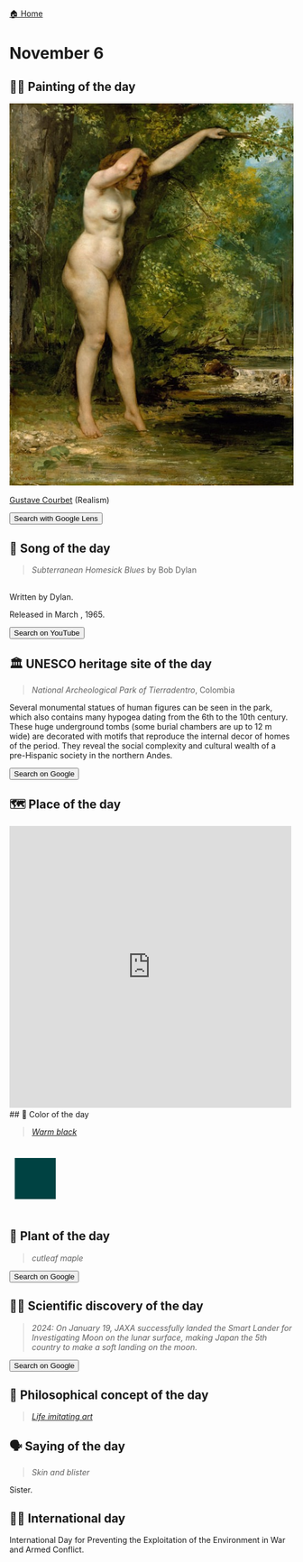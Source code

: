 
[🏠 Home](../../index.md)

# November 6

## 🧑‍🎨 Painting of the day

<img width="600" src="../img/Gustave_Courbet_5.jpg">

[Gustave Courbet](https://en.wikipedia.org/wiki/Gustave_Courbet) (Realism)

<button class="btn btn-success"
onclick=" window.open('https://lens.google.com/uploadbyurl?url=https://iretes.github.io/one-a-day/data/img/Gustave_Courbet_5.jpg','_blank')">
Search with Google Lens
</button>

## 🎼 Song of the day

> *Subterranean Homesick Blues*
by Bob Dylan

<br />Written by Dylan.

Released in March , 1965.

<button class="btn btn-success"
onclick=" window.open('http://www.youtube.com/search?q=Subterranean Homesick Blues by Bob Dylan','_blank')">
Search on YouTube
</button>

## 🏛️ UNESCO heritage site of the day

> *National Archeological Park of Tierradentro*, Colombia

<p>Several monumental statues of human figures can be seen in the park, which also contains many hypogea dating from the 6th to the 10th century. These huge underground tombs (some burial chambers are up to 12 m wide) are decorated with motifs that reproduce the internal decor of homes of the period. They reveal the social complexity and cultural wealth of a pre-Hispanic society in the northern Andes.</p>

<button class="btn btn-success"
onclick=" window.open('http://www.google.com/search?q=National Archeological Park of Tierradentro','_blank')">
Search on Google
</button>

## 🗺️ Place of the day

<iframe
src="https://www.mapcrunch.com"
name="mapcrunch"
width="500"
height="500"
allowTransparency="true"
scrolling="no"
frameborder="0"
>
</iframe>
## 🎨 Color of the day

> *[Warm black](https://en.wikipedia.org/wiki/Rich_black)*

<div style="color:#004242; font-size: 100px;">&#9632;</div>

## 🌿 Plant of the day

> *cutleaf maple*

<button class="btn btn-success"
onclick=" window.open('http://www.google.com/search?q=cutleaf maple','_blank')">
Search on Google
</button>

## 🧑‍🔬 Scientific discovery of the day

> *2024: On January 19, JAXA successfully landed the Smart Lander for Investigating Moon on the lunar surface, making Japan the 5th country to make a soft landing on the moon.*

<button class="btn btn-success"
onclick=" window.open('http://www.google.com/search?q=2024: On January 19, JAXA successfully landed the Smart Lander for Investigating Moon on the lunar surface, making Japan the 5th country to make a soft landing on the moon.','_blank')"> 
Search on Google
</button>

## 💭 Philosophical concept of the day

> *[Life imitating art](https://en.wikipedia.org/wiki/Life_imitating_art)*

## 🗣️ Saying of the day

> *Skin and blister*

Sister.

## 🏳️‍🌈 International day

International Day for Preventing the Exploitation of the Environment in War and Armed Conflict.